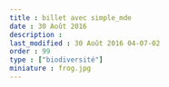 ```yaml
---
title : billet avec simple_mde
date : 30 Août 2016
description : 
last_modified : 30 Août 2016 04-07-02
order : 99
type : ["biodiversité"]
miniature : frog.jpg
---
```

